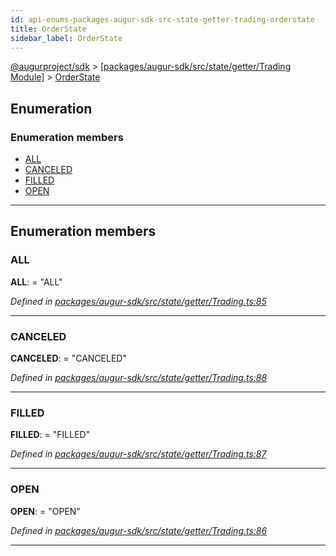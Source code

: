 ```yaml
---
id: api-enums-packages-augur-sdk-src-state-getter-trading-orderstate
title: OrderState
sidebar_label: OrderState
---
```


[@augurproject/sdk](api-readme.md) > [[packages/augur-sdk/src/state/getter/Trading Module]](api-modules-packages-augur-sdk-src-state-getter-trading-module.md) > [OrderState](api-enums-packages-augur-sdk-src-state-getter-trading-orderstate.md)

## Enumeration

### Enumeration members

* [ALL](api-enums-packages-augur-sdk-src-state-getter-trading-orderstate.md#all)
* [CANCELED](api-enums-packages-augur-sdk-src-state-getter-trading-orderstate.md#canceled)
* [FILLED](api-enums-packages-augur-sdk-src-state-getter-trading-orderstate.md#filled)
* [OPEN](api-enums-packages-augur-sdk-src-state-getter-trading-orderstate.md#open)

---

## Enumeration members

<a id="all"></a>

###  ALL

**ALL**:  = "ALL"

*Defined in [packages/augur-sdk/src/state/getter/Trading.ts:85](https://github.com/AugurProject/augur/blob/bae2172ca0/packages/augur-sdk/src/state/getter/Trading.ts#L85)*

___
<a id="canceled"></a>

###  CANCELED

**CANCELED**:  = "CANCELED"

*Defined in [packages/augur-sdk/src/state/getter/Trading.ts:88](https://github.com/AugurProject/augur/blob/bae2172ca0/packages/augur-sdk/src/state/getter/Trading.ts#L88)*

___
<a id="filled"></a>

###  FILLED

**FILLED**:  = "FILLED"

*Defined in [packages/augur-sdk/src/state/getter/Trading.ts:87](https://github.com/AugurProject/augur/blob/bae2172ca0/packages/augur-sdk/src/state/getter/Trading.ts#L87)*

___
<a id="open"></a>

###  OPEN

**OPEN**:  = "OPEN"

*Defined in [packages/augur-sdk/src/state/getter/Trading.ts:86](https://github.com/AugurProject/augur/blob/bae2172ca0/packages/augur-sdk/src/state/getter/Trading.ts#L86)*

___

